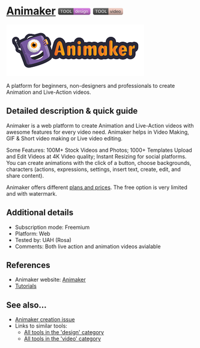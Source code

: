 # [Animaker](https://www.animaker.com/)  [<img src="images/design.png" align="bottom">](https://github.com/e-CLOSE/Toolbox/issues?q=label%3A01_TOOL+label%3Adesign) [<img src="images/video.png" align="bottom">](https://github.com/e-CLOSE/Toolbox/issues?q=label%3A01_TOOL+label%3Avideo)

[<img src="images/animaker.png" align="bottom" alt="animaker Logo">](https://www.animaker.com/)

A platform for beginners, non-designers and professionals to create Animation and Live-Action videos.


## Detailed description & quick guide

Animaker is a web platform to create Animation and Live-Action videos with awesome features for every video need. Animaker helps in Video Making, GIF & Short video making or Live video editing.

Some Features: 100M+ Stock Videos and Photos; 1000+ Templates Upload and Edit Videos at 4K Video quality; Instant Resizing for social platforms. 
You can create animations with the click of a button, choose backgrounds, characters (actions, expressions, settings, insert text, create, edit, and share content).

Animaker offers different [plans and prices](https://app.animaker.com/pricing?language=en). The free option is very limited and with watermark.


## Additional details

- Subscription mode: Freemium
- Platform: Web
- Tested by: UAH (Rosa)
- Comments: Both live action and animation videos  avialable


## References 

- Animaker website: [Animaker](https://www.animaker.com/)
- [Tutorials](https://www.animaker.com/tutorials)


## See also...

- [Animaker creation issue](https://github.com/e-CLOSE/Toolbox/issues/99)
- Links to similar tools:
  - [All tools in the 'design' category](https://github.com/e-CLOSE/Toolbox/issues?q=label%3A01_TOOL+label%3Adesign)
  - [All tools in the 'video' category](https://github.com/e-CLOSE/Toolbox/issues?q=label%3A01_TOOL+label%3Avideo)
